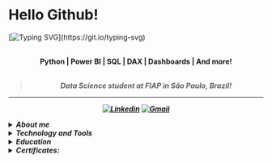 # Hello Github!

[![Typing SVG](https://readme-typing-svg.demolab.com?font=Fira+Code&weight=600&size=21&pause=1000&color=F729D7&center=true&multiline=true&width=436&lines=My+name+is+Isabella+Heder!)](https://git.io/typing-svg)


<br>
<div align="center">
<b><str>Python | Power BI | SQL | DAX | Dashboards | And more! </str>
<br>
<br>

<blockquote>
    <p><i>
       Data Science student at FIAP in São Paulo, Brazil!
</blockquote>
</div>

---

<div align="center">

[![Linkedin](https://img.shields.io/badge/LinkedIn-lavender?logo=linkedin&logoColor=0077B5)](www.linkedin.com/in/isabella-heder-b7b022296)
[![Gmail](https://img.shields.io/badge/Gmail-lavender?logo=gmail)](mailto:isabella.f.heder@gmail.com)

</div>

<p>

<details closed>
<summary><strong>About me</strong></summary>

---

<!-- <div align="right" style="margin:auto">
        <img height="230em" src="https://github-readme-stats.vercel.app/api/top-langs/?username=aylmerbolzan&theme=dracula&custom_title=Linguagens%20que%20mais%20utilizo:"
       alt="Most used languages" align="right">
    </a>
</div> -->

Hi! My name is [**Isabella Heder**](www.linkedin.com/in/isabella-heder-b7b022296). I am a Data Science student at FIAP with a strong interest in technology.

During my studies, I have gained practical experience with essential tools such as Python, Power BI, Microsoft Office, SQL, Docker and many others. 

I am a very dedicated person and I am always looking for experiences to learn and evolve professionally. My profile is characterized by responsibility, excellent communication and group work skills.

Currently, my goal is to get my first internship at a renowned company that makes use of data technology, where I can put my knowledge into practice and continue to evolve professionally.

Here you can find some of my projects! Hope you enjoy :)

</details>

<details closed>


<summary><strong>Technology and Tools</strong></summary>

#### • Tools
![Python](https://img.shields.io/badge/Python-3776AB?style=for-the-badge&logo=python&logoColor=white)  
![SQL](https://img.shields.io/badge/SQL-003B57?style=for-the-badge&logo=mysql&logoColor=white)  
![Docker](https://img.shields.io/badge/Docker-2496ED?style=for-the-badge&logo=docker&logoColor=white)  
![Power BI](https://img.shields.io/badge/Power%20BI-F2C811?style=for-the-badge&logo=powerbi&logoColor=black)  
![SQL Data Modeler](https://img.shields.io/badge/SQL%20Data%20Modeler-F80000?style=for-the-badge&logo=oracle&logoColor=white)

#### • Versioning and Collaboration
![GitHub](https://img.shields.io/badge/GitHub-181717?style=for-the-badge&logo=github&logoColor=white)  
![Git](https://img.shields.io/badge/Git-F05032?style=for-the-badge&logo=git&logoColor=white)  

#### • Design Tools  
![Canva](https://img.shields.io/badge/Canva-00C4CC?style=for-the-badge&logo=canva&logoColor=white)  
![Google Slides](https://img.shields.io/badge/Google%20Slides-F4B400?style=for-the-badge&logo=google-slides&logoColor=white)  
![PowerPoint](https://img.shields.io/badge/PowerPoint-B7472A?style=for-the-badge&logo=microsoft-powerpoint&logoColor=white)  

#### • Operational Systems  
![Windows](https://img.shields.io/badge/Windows-0078D6?style=for-the-badge&logo=windows&logoColor=white)  
![Linux](https://img.shields.io/badge/Linux-FCC624?style=for-the-badge&logo=linux&logoColor=black)  

#### • Coding Environments and Shells  
![VS Code](https://img.shields.io/badge/VS%20Code-007ACC?style=for-the-badge&logo=visual-studio-code&logoColor=white)  
![Jupyter](https://img.shields.io/badge/Jupyter-F37626?style=for-the-badge&logo=jupyter&logoColor=white)  
![WSL](https://img.shields.io/badge/WSL-4EAA25?style=for-the-badge&logo=gnubash&logoColor=white)  
![PowerShell](https://img.shields.io/badge/PowerShell-5391FE?style=for-the-badge&logo=powershell&logoColor=white)  
![Replit](https://img.shields.io/badge/Replit-F26207?style=for-the-badge&logo=replit&logoColor=white)  

#### • Python Libraries  
![Pandas](https://img.shields.io/badge/Pandas-150458?style=for-the-badge&logo=pandas&logoColor=white)  
![NumPy](https://img.shields.io/badge/NumPy-013243?style=for-the-badge&logo=numpy&logoColor=white)  
![Matplotlib](https://img.shields.io/badge/Matplotlib-11557C?style=for-the-badge&logo=matplotlib&logoColor=white)  
![Seaborn](https://img.shields.io/badge/Seaborn-76B900?style=for-the-badge&logo=python&logoColor=white)  
![Scikit-learn](https://img.shields.io/badge/Scikit--learn-F7931E?style=for-the-badge&logo=scikit-learn&logoColor=white)  
![math](https://img.shields.io/badge/math-000000?style=for-the-badge&logo=python&logoColor=white)  
![Requests](https://img.shields.io/badge/Requests-20232A?style=for-the-badge&logo=python&logoColor=white)  
![SymPy](https://img.shields.io/badge/SymPy-3B5526?style=for-the-badge&logo=python&logoColor=white)  
![Plotly](https://img.shields.io/badge/Plotly-3F4F75?style=for-the-badge&logo=plotly&logoColor=white)  

#### • Management Tools  
![Azure Boards](https://img.shields.io/badge/Azure%20Boards-0078D7?style=for-the-badge&logo=azure-devops&logoColor=white)  
![Miro](https://img.shields.io/badge/Miro-FFD02F?style=for-the-badge&logo=miro&logoColor=black)  
![Google Sheets](https://img.shields.io/badge/Google%20Sheets-34A853?style=for-the-badge&logo=google-sheets&logoColor=white)  
![Google Docs](https://img.shields.io/badge/Google%20Docs-4285F4?style=for-the-badge&logo=google-docs&logoColor=white)
![Excel](https://img.shields.io/badge/Excel-217346?style=for-the-badge&logo=microsoft-excel&logoColor=white)  
![Word](https://img.shields.io/badge/Word-2B579A?style=for-the-badge&logo=microsoft-word&logoColor=white)  

#### • Databases I've had contact with  
![MongoDB](https://img.shields.io/badge/MongoDB-47A248?style=for-the-badge&logo=mongodb&logoColor=white)  
![HBase](https://img.shields.io/badge/HBase-DC4405?style=for-the-badge&logo=apachehadoop&logoColor=white)  
![Hadoop](https://img.shields.io/badge/Hadoop-66CCFF?style=for-the-badge&logo=apachehadoop&logoColor=black)  
![Cassandra](https://img.shields.io/badge/Cassandra-1287B1?style=for-the-badge&logo=apachecassandra&logoColor=white)  
![PostgreSQL](https://img.shields.io/badge/PostgreSQL-336791?style=for-the-badge&logo=postgresql&logoColor=white)  

#### • Other Tools
![Postman](https://img.shields.io/badge/Postman-FF6C37?style=for-the-badge&logo=postman&logoColor=white)  
![VirtualBox](https://img.shields.io/badge/VirtualBox-183A61?style=for-the-badge&logo=virtualbox&logoColor=white)  

</div>

</details>

<details closed>
<summary><strong>Education</strong></summary>

#### University: 
<img  align="left" alt="FIAP Logo" width="94px" height="94px" style="margin-right: 10px; float: left;" src="https://encrypted-tbn0.gstatic.com/images?q=tbn:ANd9GcS_utdz60WOw1d7HI8OAvIxnt5JxfOxbCGV8w&s"/>



**DATA SCIENCE - ONGOING** 
FEB 2025 - DEC 2026 ( Associates Degree ) 
[**FIAP**](https://www.fiap.com.br/graduacao/tecnologo/data-science/) 

</details>
<details closed>
<summary><strong>Certificates:</strong></summary>
<a href="https://www.linkedin.com/in/isabella-heder-b7b022296/details/certifications/?locale=en_US" target="_blank">
  View my certifications on LinkedIn
</a>
<br>
<br>
<details closed> <br>

    
<summary><strong>Statistics</strong></summary>
<div align="center">
<br>
<div style="display: flex; align-items: flex-start; gap: 10px; justify-content: center;">
  <img src="https://github-stats-alpha.vercel.app/api?username=isabellaheder&cc=2A2E36&tc=78d6f6&ic=fe6e95&bc=fff" alt="Profile" width="52%">
</div>
<br>
<div style="display: flex; align-items: flex-start; gap: 10px; justify-content: center;">
  <img src="https://github-readme-streak-stats.herokuapp.com/?user=isabellaheder&theme=dracula&locale=pt_BR&fire=79DAFA&currStreakNum=fff&sideLabels=79DAFA" alt="Streaks" width="49%">
  <img src="https://github-readme-stats.vercel.app/api?username=isabellaheder&show_icons=true&theme=dracula&custom_title=Status%20on%20GitHub:" alt="Github Stats" width="46%">
</div>
<br>
<div style="display: flex; align-items: flex-start; gap: 10px; justify-content: center;">
  <img src="http://github-profile-summary-cards.vercel.app/api/cards/most-commit-language?username=isabellaheder&theme=dracula" alt="Top Language by Commit" width="40%">
  <img src="http://github-profile-summary-cards.vercel.app/api/cards/repos-per-language?username=isabellaheder&theme=dracula" alt="Top Language by Repo" width="40%">
</div>
<br>
<div style="display: flex; align-items: flex-start; gap: 10px; justify-content: center;">
  <img src="https://github-readme-activity-graph.vercel.app/graph?username=isabellaheder&bg_color=red&color=bd93f9&line=78d6f6&point=fff&area=true&custom_title=Gr%C3%A1fico%20de%20Contribui%C3%A7%C3%B5es%20Mensais:&hide_border=true" alt="Top Contribuition Graph" width="95%">
</div>
<br>
<div style="display: flex; align-items: flex-start; gap: 10px; justify-content: center;">
  <img src="http://github-profile-summary-cards.vercel.app/api/cards/profile-details?username=isabellaheder&theme=dracula" alt="Details" width="60%">
  <img src="http://github-profile-summary-cards.vercel.app/api/cards/productive-time?username=isabellaheder&theme=dracula&utcOffset=-3" alt="Commits" width="29%">
</div>
<br>
<div style="display: flex; align-items: flex-start; gap: 10px; justify-content: center;">
  <img src="https://github-profile-trophy.vercel.app/?username=isabellaheder&theme=dracula&margin-w=5&margin-h=5&column=-1" alt="Trophy" width="90%">
</div>
</a>
<br>
</div>
</details>

<details closed>
